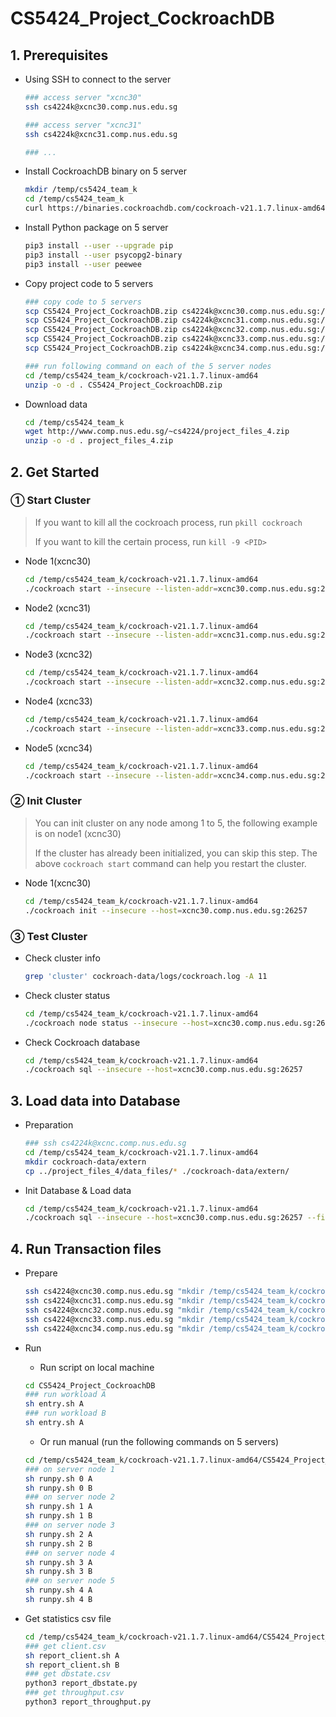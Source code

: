 # CS5424_Project_CockroachDB

## 1. Prerequisites

* Using SSH to connect to the server

  ```sh
  ### access server "xcnc30"
  ssh cs4224k@xcnc30.comp.nus.edu.sg
  
  ### access server "xcnc31"
  ssh cs4224k@xcnc31.comp.nus.edu.sg
  
  ### ...
  ```

* Install CockroachDB binary on 5 server

  ```sh
  mkdir /temp/cs5424_team_k
  cd /temp/cs5424_team_k
  curl https://binaries.cockroachdb.com/cockroach-v21.1.7.linux-amd64.tgz | tar -xz
  ```

* Install Python package on 5 server

  ```sh
  pip3 install --user --upgrade pip
  pip3 install --user psycopg2-binary
  pip3 install --user peewee
  ```

* Copy project code to 5 servers

  ```sh
  ### copy code to 5 servers
  scp CS5424_Project_CockroachDB.zip cs4224k@xcnc30.comp.nus.edu.sg:/temp/cs5424_team_k/cockroach-v21.1.7.linux-amd64
  scp CS5424_Project_CockroachDB.zip cs4224k@xcnc31.comp.nus.edu.sg:/temp/cs5424_team_k/cockroach-v21.1.7.linux-amd64
  scp CS5424_Project_CockroachDB.zip cs4224k@xcnc32.comp.nus.edu.sg:/temp/cs5424_team_k/cockroach-v21.1.7.linux-amd64
  scp CS5424_Project_CockroachDB.zip cs4224k@xcnc33.comp.nus.edu.sg:/temp/cs5424_team_k/cockroach-v21.1.7.linux-amd64
  scp CS5424_Project_CockroachDB.zip cs4224k@xcnc34.comp.nus.edu.sg:/temp/cs5424_team_k/cockroach-v21.1.7.linux-amd64
  
  ### run following command on each of the 5 server nodes
  cd /temp/cs5424_team_k/cockroach-v21.1.7.linux-amd64
  unzip -o -d . CS5424_Project_CockroachDB.zip
  ```

* Download data

  ```sh
  cd /temp/cs5424_team_k
  wget http://www.comp.nus.edu.sg/~cs4224/project_files_4.zip
  unzip -o -d . project_files_4.zip
  ```





## 2. Get Started

### ① Start Cluster

> If you want to kill all the cockroach process, run `pkill cockroach` 
>
> If you want to kill the certain process, run `kill -9 <PID>` 

* Node 1(xcnc30)

  ```sh
  cd /temp/cs5424_team_k/cockroach-v21.1.7.linux-amd64
  ./cockroach start --insecure --listen-addr=xcnc30.comp.nus.edu.sg:26257 --http-addr=xcnc30.comp.nus.edu.sg:3000 --join=xcnc31.comp.nus.edu.sg:26257,xcnc32.comp.nus.edu.sg:26257,xcnc33.comp.nus.edu.sg:26257,xcnc34.comp.nus.edu.sg:26257 --cache=.25 --max-sql-memory=.25 --background
  ```

* Node2 (xcnc31)

  ```sh
  cd /temp/cs5424_team_k/cockroach-v21.1.7.linux-amd64
  ./cockroach start --insecure --listen-addr=xcnc31.comp.nus.edu.sg:26257 --http-addr=xcnc31.comp.nus.edu.sg:3000 --join=xcnc30.comp.nus.edu.sg:26257,xcnc32.comp.nus.edu.sg:26257,xcnc33.comp.nus.edu.sg:26257,xcnc34.comp.nus.edu.sg:26257 --cache=.25 --max-sql-memory=.25 --background
  ```

* Node3 (xcnc32)

  ```sh
  cd /temp/cs5424_team_k/cockroach-v21.1.7.linux-amd64
  ./cockroach start --insecure --listen-addr=xcnc32.comp.nus.edu.sg:26257 --http-addr=xcnc32.comp.nus.edu.sg:3000 --join=xcnc30.comp.nus.edu.sg:26257,xcnc31.comp.nus.edu.sg:26257,xcnc33.comp.nus.edu.sg:26257,xcnc34.comp.nus.edu.sg:26257 --cache=.25 --max-sql-memory=.25 --background
  ```

* Node4 (xcnc33)

  ```sh
  cd /temp/cs5424_team_k/cockroach-v21.1.7.linux-amd64
  ./cockroach start --insecure --listen-addr=xcnc33.comp.nus.edu.sg:26257 --http-addr=xcnc33.comp.nus.edu.sg:3000 --join=xcnc30.comp.nus.edu.sg:26257,xcnc31.comp.nus.edu.sg:26257,xcnc32.comp.nus.edu.sg:26257,xcnc34.comp.nus.edu.sg:26257 --cache=.25 --max-sql-memory=.25 --background
  ```

* Node5 (xcnc34)

  ```sh
  cd /temp/cs5424_team_k/cockroach-v21.1.7.linux-amd64
  ./cockroach start --insecure --listen-addr=xcnc34.comp.nus.edu.sg:26257 --http-addr=xcnc34.comp.nus.edu.sg:3000 --join=xcnc30.comp.nus.edu.sg:26257,xcnc31.comp.nus.edu.sg:26257,xcnc32.comp.nus.edu.sg:26257,xcnc33.comp.nus.edu.sg:26257 --cache=.25 --max-sql-memory=.25 --background
  ```



### ② Init Cluster

> You can init cluster on any node among 1 to 5, the following example is on node1 (xcnc30)
>
> If the cluster has already been initialized, you can skip this step. The above `cockroach start` command can help you restart the cluster.

* Node 1(xcnc30)

  ```sh
  cd /temp/cs5424_team_k/cockroach-v21.1.7.linux-amd64
  ./cockroach init --insecure --host=xcnc30.comp.nus.edu.sg:26257
  ```



### ③ Test Cluster 

* Check cluster info

  ```sh
  grep 'cluster' cockroach-data/logs/cockroach.log -A 11
  ```

* Check cluster status

  ```sh
  cd /temp/cs5424_team_k/cockroach-v21.1.7.linux-amd64
  ./cockroach node status --insecure --host=xcnc30.comp.nus.edu.sg:26257
  ```

* Check Cockroach database

  ```sh
  cd /temp/cs5424_team_k/cockroach-v21.1.7.linux-amd64
  ./cockroach sql --insecure --host=xcnc30.comp.nus.edu.sg:26257
  ```





## 3. Load data into Database

* Preparation

  ```sh
  ### ssh cs4224k@xcnc.comp.nus.edu.sg
  cd /temp/cs5424_team_k/cockroach-v21.1.7.linux-amd64
  mkdir cockroach-data/extern
  cp ../project_files_4/data_files/* ./cockroach-data/extern/
  ```

* Init Database & Load data

  ```sh
  cd /temp/cs5424_team_k/cockroach-v21.1.7.linux-amd64
  ./cockroach sql --insecure --host=xcnc30.comp.nus.edu.sg:26257 --file ./CS5424_Project_CockroachDB/db_init.sql
  ```





## 4. Run Transaction files

* Prepare

  ```sh
  ssh cs4224@xcnc30.comp.nus.edu.sg "mkdir /temp/cs5424_team_k/cockroach-v21.1.7.linux-amd64/output"
  ssh cs4224@xcnc31.comp.nus.edu.sg "mkdir /temp/cs5424_team_k/cockroach-v21.1.7.linux-amd64/output"
  ssh cs4224@xcnc32.comp.nus.edu.sg "mkdir /temp/cs5424_team_k/cockroach-v21.1.7.linux-amd64/output"
  ssh cs4224@xcnc33.comp.nus.edu.sg "mkdir /temp/cs5424_team_k/cockroach-v21.1.7.linux-amd64/output"
  ssh cs4224@xcnc34.comp.nus.edu.sg "mkdir /temp/cs5424_team_k/cockroach-v21.1.7.linux-amd64/output"
  ```

* Run

  * Run script on local machine

  ```sh
  cd CS5424_Project_CockroachDB
  ### run workload A
  sh entry.sh A
  ### run workload B
  sh entry.sh A
  ```

  *  Or run manual (run the following commands on 5 servers)

  ```sh
  cd /temp/cs5424_team_k/cockroach-v21.1.7.linux-amd64/CS5424_Project_CockroachDB
  ### on server node 1
  sh runpy.sh 0 A
  sh runpy.sh 0 B
  ### on server node 2
  sh runpy.sh 1 A
  sh runpy.sh 1 B
  ### on server node 3
  sh runpy.sh 2 A
  sh runpy.sh 2 B
  ### on server node 4
  sh runpy.sh 3 A
  sh runpy.sh 3 B
  ### on server node 5
  sh runpy.sh 4 A
  sh runpy.sh 4 B
  ```

* Get statistics csv file

  ```sh
  cd /temp/cs5424_team_k/cockroach-v21.1.7.linux-amd64/CS5424_Project_CockroachDB
  ### get client.csv
  sh report_client.sh A
  sh report_client.sh B
  ### get dbstate.csv
  python3 report_dbstate.py
  ### get throughput.csv
  python3 report_throughput.py
  ```

  

